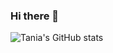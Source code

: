 ### Hi there 👋

<!--
**TaniaY21/TaniaY21** is a ✨ _special_ ✨ repository because its `README.md` (this file) appears on your GitHub profile.

Here are some ideas to get you started:

- 🔭 I’m currently working on ...
- 🌱 I’m currently learning ...
- 👯 I’m looking to collaborate on ...
- 🤔 I’m looking for help with ...
- 💬 Ask me about ...
- 📫 How to reach me: ...
- 😄 Pronouns: ...
- ⚡ Fun fact: ...
-->

![Tania's GitHub stats](https://github-readme-stats.vercel.app/api?username=TaniaY21&count_private=true&show_icons=true&theme=monokai)



